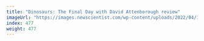 ```yaml
---
title: "Dinosaurs: The Final Day with David Attenborough review"
imageUrl: "https://images.newscientist.com/wp-content/uploads/2022/04/14163937/sei98794600.jpg?width=600"
index: 477
weight: 477
---
```

